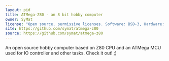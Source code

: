 ```yaml
---
layout: pid
title: ATMega-Z80 - an 8 bit hobby computer
owner: SyMat
license: "Open source, permissive licenses. Software: BSD-3, Hardware: CERN-OHL-P."
site: https://github.com/symat/atmega-z80
source: https://github.com/symat/atmega-z80
---
```

An open source hobby computer based on Z80 CPU and an ATMega MCU used for IO controller and other tasks. Check it out! ;)
